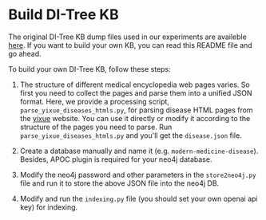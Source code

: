 # Build DI-Tree KB
The original DI-Tree KB dump files used in our experiments are availeble <a href="https://drive.google.com/drive/folders/1IhO7lBV674Jk95q71tJUMNZDRca8LFPt?usp=sharing">here</a>. If you want to build your own KB, you can read this README file and go ahead.

To build your own DI-Tree KB, follow these steps:

1. The structure of different medical encyclopedia web pages varies. So first you need to collect the pages and parse them into a unified JSON format. Here, we provide a processing script, `parse_yixue_diseases_htmls.py`, for parsing disease HTML pages from the <a href="https://www.yixue.com/">yixue</a> website. You can use it directly or modify it according to the structure of the pages you need to parse. Run `parse_yixue_diseases_htmls.py` and you'll get the `disease.json` file.

2. Create a database manually and name it (e.g. `modern-medicine-disease`). Besides, APOC plugin is required for your neo4j database.

3. Modify the neo4j password and other parameters in the `store2neo4j.py` file and run it to store the above JSON file into the neo4j DB.

4. Modify and run the `indexing.py` file (you should set your own openai api key) for indexing.